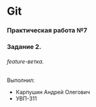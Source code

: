 # Git
### Практическая работа №7
### Задание 2.
###### feature-ветка.
Выполнил:
* Карпушин Андрей Олегович
* УВП-311
